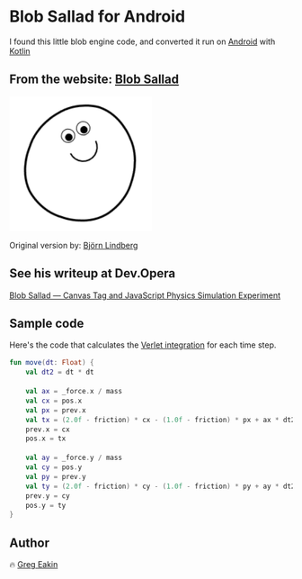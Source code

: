 # Blob Sallad for Android
I found this little blob engine code, and converted it run on [Android](https://www.android.com/) with [Kotlin](https://kotlinlang.org/)

## From the website: [Blob Sallad](https://blobsallad.se/)
![Blob Sallad](Blob.PNG)

Original version by: [Björn Lindberg](mailto:bjoern.lindberg@gmail.com)

## See his writeup at Dev.Opera
[Blob Sallad — Canvas Tag and JavaScript Physics Simulation Experiment](https://dev.opera.com/articles/blob-sallad-canvas-tag-and-javascript/)

## Sample code
Here's the code that calculates the [Verlet integration](https://en.wikipedia.org/wiki/Verlet_integration) for each time step.
```kotlin
fun move(dt: Float) {
    val dt2 = dt * dt

    val ax = _force.x / mass
    val cx = pos.x
    val px = prev.x
    val tx = (2.0f - friction) * cx - (1.0f - friction) * px + ax * dt2
    prev.x = cx
    pos.x = tx

    val ay = _force.y / mass
    val cy = pos.y
    val py = prev.y
    val ty = (2.0f - friction) * cy - (1.0f - friction) * py + ay * dt2
    prev.y = cy
    pos.y = ty
}
```

## Author
:fire: [Greg Eakin](https://www.linkedin.com/in/gregeakin)
